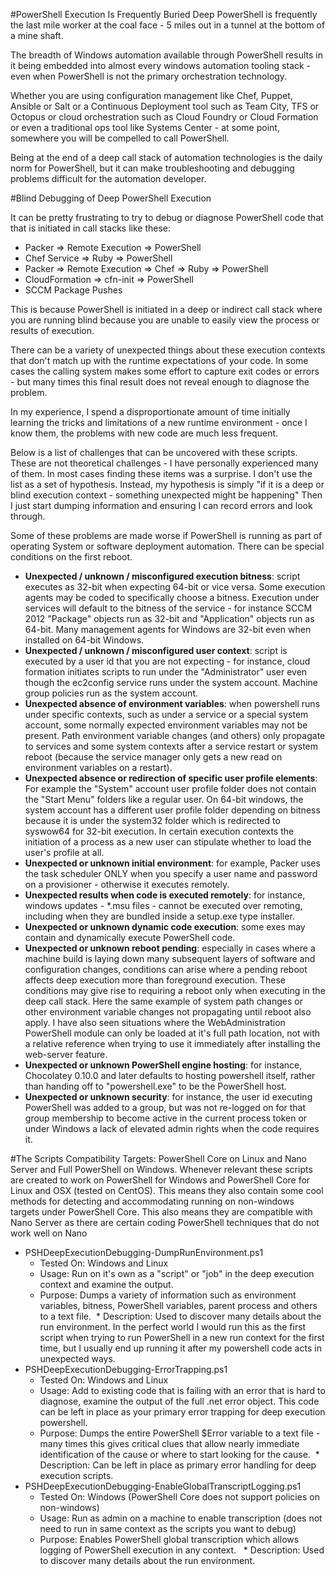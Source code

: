 #PowerShell Execution Is Frequently Buried Deep
PowerShell is frequently the last mile worker at the coal face - 5 miles out in a tunnel at the bottom of a mine shaft. 

The breadth of Windows automation available through PowerShell results in it being embedded into almost every windows automation tooling stack - even when PowerShell is not the primary orchestration technology.  

Whether you are using configuration management like Chef, Puppet, Ansible or Salt or a Continuous Deployment tool such as Team City, TFS or Octopus or cloud orchestration such as Cloud Foundry or Cloud Formation or even a traditional ops tool like Systems Center - at some point, somewhere you will be compelled to call PowerShell.

Being at the end of a deep call stack of automation technologies is the daily norm for PowerShell, but it can make troubleshooting and debugging problems difficult for the automation developer.

#Blind Debugging of Deep PowerShell Execution

It can be pretty frustrating to try to debug or diagnose PowerShell code that that is initiated in call stacks like these:
* Packer => Remote Execution => PowerShell
* Chef Service => Ruby => PowerShell
* Packer => Remote Execution => Chef => Ruby => PowerShell
* CloudFormation => cfn-init => PowerShell
* SCCM Package Pushes

This is because PowerShell is initiated in a deep or indirect call stack where you are running blind because you are unable to easily view the process or results of execution.

There can be a variety of unexpected things about these execution contexts that don't match up with the runtime expectations of your code.  In some cases the calling system makes some effort to capture exit codes or errors - but many times this final result does not reveal enough to diagnose the problem.

In my experience, I spend a disproportionate amount of time initially learning the tricks and limitations of a new runtime environment - once I know them, the problems with new code are much less frequent.

Below is a list of challenges that can be uncovered with these scripts.  These are not theoretical challenges - I have personally experienced many of them.  In most cases finding these items was a surprise.  I don't use the list as a set of hypothesis.  Instead, my hypothesis is simply "if it is a deep or blind execution context - something unexpected might be happening"  Then I just start dumping information and ensuring I can record errors and look through.

Some of these problems are made worse if PowerShell is running as part of operating System or software deployment automation.  There can be special conditions on the first reboot.

* **Unexpected / unknown / misconfigured execution bitness**: script executes as 32-bit when expecting 64-bit or vice versa. Some execution agents may be coded to specifically choose a bitness.  Execution under services will default to the bitness of the service - for instance SCCM 2012 "Package" objects run as 32-bit and "Application" objects run as 64-bit.  Many management agents for Windows are 32-bit even when installed on 64-bit Windows.
* **Unexpected / unknown / misconfigured user context**: script is executed by a user id that you are not expecting - for instance, cloud formation initiates scripts to run under the "Administrator" user even though the ec2config service runs under the system account.  Machine group policies run as the system account.
* **Unexpected absence of environment variables**: when powershell runs under specific contexts, such as under a service or a special system account, some normally expected environment variables may not be present.  Path environment variable changes (and others) only propagate to services and some system contexts after a service restart or system reboot (because the service manager only gets a new read on environment variables on a restart).
* **Unexpected absence or redirection of specific user profile elements**: For example the "System" account user profile folder does not contain the "Start Menu" folders like a regular user.  On 64-bit windows, the system account has a different user profile folder depending on bitness because it is under the system32 folder which is redirected to syswow64 for 32-bit execution.  In certain execution contexts the initiation of a process as a new user can stipulate whether to load the user's profile at all.
* **Unexpected or unknown initial environment**: for example, Packer uses the task scheduler ONLY when you specify a user name and password on a provisioner - otherwise it executes remotely.
* **Unexpected results when code is executed remotely**: for instance, windows updates - *.msu files - cannot be executed over remoting, including when they are bundled inside a setup.exe type installer.
* **Unexpected or unknown dynamic code execution**: some exes may contain and dynamically execute PowerShell code.
* **Unexpected or unknown reboot pending**: especially in cases where a machine build is laying down many subsequent layers of software and configuration changes, conditions can arise where a pending reboot affects deep execution more than foreground execution.  These conditions may give rise to requiring a reboot only when executing in the deep call stack.  Here the same example of system path changes or other environment variable changes not propagating until reboot also apply.  I have also seen situations where the WebAdministration PowerShell module can only be loaded at it's full path location, not with a relative reference when trying to use it immediately after installing the web-server feature.
* **Unexpected or unknown PowerShell engine hosting**: for instance, Chocolatey 0.10.0 and later defaults to hosting powershell itself, rather than handing off to "powershell.exe" to be the PowerShell host.
* **Unexpected or unknown security**: for instance, the user id executing PowerShell was added to a group, but was not re-logged on for that group membership to become active in the current process token or under Windows a lack of elevated admin rights when the code requires it.


#The Scripts
Compatibility Targets: PowerShell Core on Linux and Nano Server and Full PowerShell on Windows.
Whenever relevant these scripts are created to work on PowerShell for Windows and PowerShell Core for Linux and OSX (tested on CentOS).  This means they also contain some cool methods for detecting and accommodating running on non-windows targets under PowerShell Core.
This also means they are compatible with Nano Server as there are certain coding PowerShell techniques that do not work well on Nano

* PSHDeepExecutionDebugging-DumpRunEnvironment.ps1
  * Tested On: Windows and Linux
  * Usage: Run on it's own as a "script" or "job" in the deep execution context and examine the output.
  * Purpose: Dumps a variety of information such as environment variables, bitness, PowerShell variables, parent process and others to a text file.
  * Description: Used to discover many details about the run environment.  In the perfect world I would run this as the first script when trying to run PowerShell in a new run context for the first time, but I usually end up running it after my powershell code acts in unexpected ways.
* PSHDeepExecutionDebugging-ErrorTrapping.ps1
  * Tested On: Windows and Linux
  * Usage: Add to existing code that is failing with an error that is hard to diagnose, examine the output of the full .net error object.  This code can be left in place as your primary error trapping for deep execution powershell.
  * Purpose: Dumps the entire PowerShell $Error variable to a text file - many times this gives critical clues that allow nearly immediate identification of the cause or where to start looking for the cause.
  * Description: Can be left in place as primary error handling for deep execution scripts.
* PSHDeepExecutionDebugging-EnableGlobalTranscriptLogging.ps1
  * Tested On: Windows (PowerShell Core does not support policies on non-windows)
  * Usage: Run as admin on a machine to enable transcription (does not need to run in same context as the scripts you want to debug)
  * Purpose: Enables PowerShell global transcription which allows logging of PowerShell execution in any context.
  * Description: Used to discover many details about the run environment.
